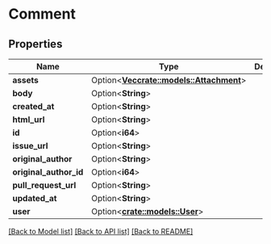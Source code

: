 # Comment

## Properties

Name | Type | Description | Notes
------------ | ------------- | ------------- | -------------
**assets** | Option<[**Vec<crate::models::Attachment>**](Attachment.md)> |  | [optional]
**body** | Option<**String**> |  | [optional]
**created_at** | Option<**String**> |  | [optional]
**html_url** | Option<**String**> |  | [optional]
**id** | Option<**i64**> |  | [optional]
**issue_url** | Option<**String**> |  | [optional]
**original_author** | Option<**String**> |  | [optional]
**original_author_id** | Option<**i64**> |  | [optional]
**pull_request_url** | Option<**String**> |  | [optional]
**updated_at** | Option<**String**> |  | [optional]
**user** | Option<[**crate::models::User**](User.md)> |  | [optional]

[[Back to Model list]](../README.md#documentation-for-models) [[Back to API list]](../README.md#documentation-for-api-endpoints) [[Back to README]](../README.md)


